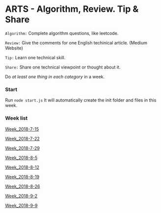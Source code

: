 # ARTS - Algorithm, Review. Tip & Share

`Algorithm:` Complete algorithm questions, like leetcode.

`Review:` Give the comments for one English techinical article. (Medium Website)

`Tip:` Learn one technical skill.

`Share:` Share one technical viewpoint or thought about it. 

Do *at least one thing in each category* in a week. 


### Start
Run ```node start.js``` It will automatically create the init folder and files in this week.

### Week list
[Week_2018-7-15](https://github.com/RogerZZZZZ/ARTS/blob/master/Week_2018-7-15/arts.md)

[Week_2018-7-22](https://github.com/RogerZZZZZ/ARTS/blob/master/Week_2018-7-22/arts.md)

[Week_2018-7-29](https://github.com/RogerZZZZZ/ARTS/blob/master/Week_2018-7-29/arts.md)

[Week_2018-8-5](https://github.com/RogerZZZZZ/ARTS/blob/master/Week_2018-8-5/arts.md)

[Week_2018-8-12](https://github.com/RogerZZZZZ/ARTS/blob/master/Week_2018-8-12/arts.md)

[Week_2018-8-19](https://github.com/RogerZZZZZ/ARTS/blob/master/Week_2018-8-19/arts.md)

[Week_2018-8-26](https://github.com/RogerZZZZZ/ARTS/blob/master/Week_2018-8-26/arts.md)

[Week_2018-9-2](https://github.com/RogerZZZZZ/ARTS/blob/master/Week_2018-9-2/arts.md)

[Week_2018-9-9](https://github.com/RogerZZZZZ/ARTS/blob/master/Week_2018-9-9/arts.md)